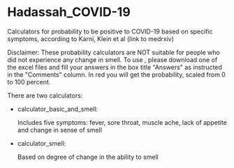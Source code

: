 # Hadassah_COVID-19

 Calculators for probability to be positive to COVID-19 based on specific symptoms, according to Karni, Klein et al (link to medrxiv)

Disclaimer: These probability calculators are NOT suitable for people who did not experience any change in smell.
To use , please download one of the excel files and fill your answers in the box title "Answers" as instructed in the "Comments" column.
In red you will get the probability, scaled from 0 to 100 percent.

There are two calculators:
* calculator_basic_and_smell:

  Includes five symptoms: fever, sore throat, muscle ache, lack of appetite and change in sense of smell
* calculator_smell:

  Based on degree of change in the ability to smell
